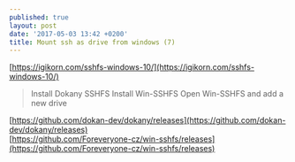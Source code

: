 ```yaml
---
published: true
layout: post
date: '2017-05-03 13:42 +0200'
title: Mount ssh as drive from windows (7)
---
```

[https://igikorn.com/sshfs-windows-10/](https://igikorn.com/sshfs-windows-10/)

> Install Dokany SSHFS
> Install Win-SSHFS
> Open Win-SSHFS and add a new drive

[https://github.com/dokan-dev/dokany/releases](https://github.com/dokan-dev/dokany/releases)  
[https://github.com/Foreveryone-cz/win-sshfs/releases](https://github.com/Foreveryone-cz/win-sshfs/releases)


